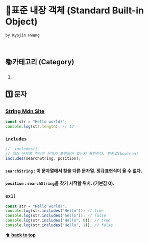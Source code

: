 # 💼표준 내장 객체 (Standard Built-in Object)

`by Kyojin Hwang`

<br/>

## 📚카테고리 (Category)

1. []()

## 1️⃣ 문자

### <a href="https://developer.mozilla.org/ko/docs/Web/JavaScript/Reference/Global_Objects/String">String Mdn Site</a>

```javascript
const str = "Hello world!";
console.log(str.length); // 12
```

### `includes`

```javascript
// .includes()
// 대상 문자에 주어진 문자가 포함되어 있는지 확인한다. 반환값(boolean)
includes(searchString, position);
```

#### `searchString` : 이 문자열에서 찾을 다른 문자열. 정규표현식이 올 수 없다.

#### `position` : `searchString`을 찾기 시작할 위치. (기본값 0).

### `ex1)`

```javascript
const str = "Hello world!";
console.log(str.includes("Hello")); // true
console.log(str.includes("hello")); // false
console.log(str.includes("Hello", 0)); // true
console.log(str.includes("Hello", 1)); // false
```

**[⬆ back to top](#카테고리-category)**
<br/>
